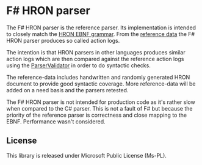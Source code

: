 F# HRON parser
==============

The F# HRON parser is the reference parser. Its implementation is intended to closely
match the [HRON EBNF grammar](https://github.com/mrange/hron#ebnf-). 
From the [reference data](https://github.com/mrange/hron/tree/master/reference-data) 
the F# HRON parser produces so called action logs. 

The intention is that HRON parsers in other languages produces similar action logs 
which are then compared against the reference action logs using the 
[ParserValidator](https://github.com/mrange/hron/tree/master/tools/ParserValidator) 
in order to do syntactic checks.

The reference-data includes handwritten and randomly generated HRON document to
provide good syntactic coverage. More reference-data will be added on a need basis
and the parsers retested.

The F# HRON parser is not intended for production code as it's rather slow when
compared to the C# parser. This is not a fault of F# but because the priority of
the reference parser is correctness and close mapping to the EBNF. Performance
wasn't considered.

License
------------------------------
This library is released under Microsoft Public License (Ms-PL).
